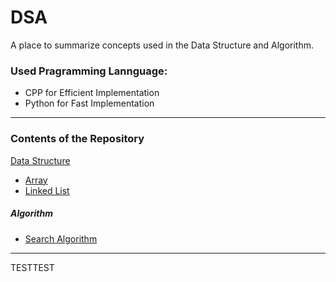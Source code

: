 # DSA
A place to summarize concepts used in the Data Structure and Algorithm.

### Used Pragramming Lannguage: 
- CPP for Efficient Implementation
- Python for Fast Implementation
***

### Contents of the Repository
[Data Structure](https://github.com/JoohanJin/DSA/tree/main/data_structure)
- [Array](https://github.com/JoohanJin/DSA/tree/main/data_structure/array)
- [Linked List](https://github.com/JoohanJin/DSA/tree/main/data_structure/tree)

##### Algorithm
- [Search Algorithm](https://github.com/JoohanJin/DSA/tree/main/algorithm/search_algorithm)
***


TESTTEST
